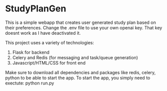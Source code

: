 # StudyPlanGen

This is a simple webapp that creates user generated study plan based on their preferences. Change the .env file to use your own openai key. That key doesnt work as I have deactivated it.

This project uses a variety of technologies:
1. Flask for backend
2. Celery and Redis (for messaging and task/queue generation)
3. Javascript/HTML/CSS for front end

Make sure to download all dependencies and packages like redis, celery, python to be able to start the app. To start the app, you simply need to exectute: python run.py
